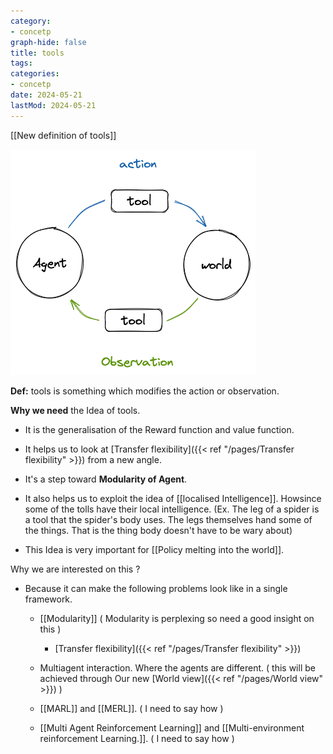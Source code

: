 ```yaml
---
category:
- concetp
graph-hide: false
title: tools
tags:
categories:
- concetp
date: 2024-05-21
lastMod: 2024-05-21
---
```

[[New definition of tools]]

![image.png](/assets/image_1679671271593_0.png)

**Def:** tools is something which modifies the action or observation.

**Why we need** the Idea of tools.

  + It is the generalisation of the Reward function and value function.

  + It helps us to look at [Transfer flexibility]({{< ref "/pages/Transfer flexibility" >}}) from a new angle.

  + It's a step toward **Modularity of Agent**.

  + It also helps us to exploit the idea of [[localised Intelligence]].
Howsince some of the tolls have their local intelligence. (Ex. The leg of a spider is a tool that the spider's body uses. The legs themselves hand some of the things. That is the thing body doesn't have to be wary about)

  + This Idea is very important for [[Policy melting into the world]].



Why we are interested on this ?

  + Because it can make the following problems look like in a single framework.

    + [[Modularity]] ( Modularity is perplexing so need a good insight on this )

      + [Transfer flexibility]({{< ref "/pages/Transfer flexibility" >}})

    + Multiagent interaction. Where the agents are different. ( this will be achieved through Our new [World view]({{< ref "/pages/World view" >}}) )

    + [[MARL]] and [[MERL]]. ( I need to say how )

    + [[Multi Agent Reinforcement Learning]] and [[Multi-environment reinforcement Learning.]]. ( I need to say how )
